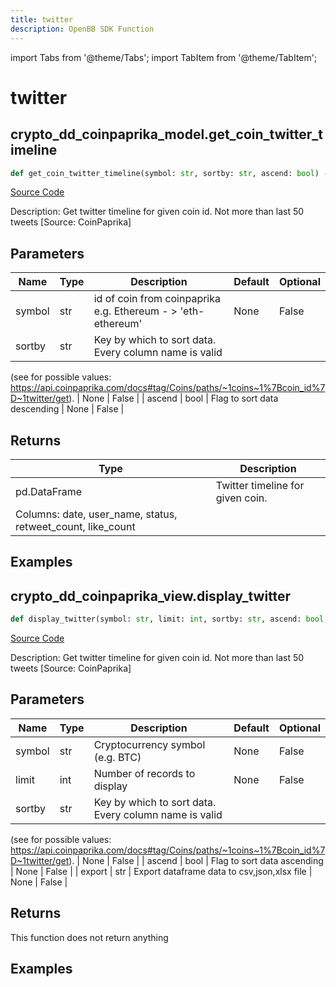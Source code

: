```yaml
---
title: twitter
description: OpenBB SDK Function
---
```


import Tabs from '@theme/Tabs';
import TabItem from '@theme/TabItem';

# twitter

<Tabs>
<TabItem value="model" label="Model" default>

## crypto_dd_coinpaprika_model.get_coin_twitter_timeline

```python title='openbb_terminal/cryptocurrency/due_diligence/coinpaprika_model.py'
def get_coin_twitter_timeline(symbol: str, sortby: str, ascend: bool) -> DataFrame:
```
[Source Code](https://github.com/OpenBB-finance/OpenBBTerminal/tree/main/openbb_terminal/cryptocurrency/due_diligence/coinpaprika_model.py#L42)

Description: Get twitter timeline for given coin id. Not more than last 50 tweets [Source: CoinPaprika]

## Parameters

| Name | Type | Description | Default | Optional |
| ---- | ---- | ----------- | ------- | -------- |
| symbol | str | id of coin from coinpaprika e.g. Ethereum - > 'eth-ethereum' | None | False |
| sortby | str | Key by which to sort data. Every column name is valid
(see for possible values:
https://api.coinpaprika.com/docs#tag/Coins/paths/~1coins~1%7Bcoin_id%7D~1twitter/get). | None | False |
| ascend | bool | Flag to sort data descending | None | False |

## Returns

| Type | Description |
| ---- | ----------- |
| pd.DataFrame | Twitter timeline for given coin.
Columns: date, user_name, status, retweet_count, like_count |

## Examples



</TabItem>
<TabItem value="view" label="View">

## crypto_dd_coinpaprika_view.display_twitter

```python title='openbb_terminal/cryptocurrency/due_diligence/coinpaprika_view.py'
def display_twitter(symbol: str, limit: int, sortby: str, ascend: bool, export: str) -> None:
```
[Source Code](https://github.com/OpenBB-finance/OpenBBTerminal/tree/main/openbb_terminal/cryptocurrency/due_diligence/coinpaprika_view.py#L87)

Description: Get twitter timeline for given coin id. Not more than last 50 tweets [Source: CoinPaprika]

## Parameters

| Name | Type | Description | Default | Optional |
| ---- | ---- | ----------- | ------- | -------- |
| symbol | str | Cryptocurrency symbol (e.g. BTC) | None | False |
| limit | int | Number of records to display | None | False |
| sortby | str | Key by which to sort data. Every column name is valid
(see for possible values:
https://api.coinpaprika.com/docs#tag/Coins/paths/~1coins~1%7Bcoin_id%7D~1twitter/get). | None | False |
| ascend | bool | Flag to sort data ascending | None | False |
| export | str | Export dataframe data to csv,json,xlsx file | None | False |

## Returns

This function does not return anything

## Examples



</TabItem>
</Tabs>